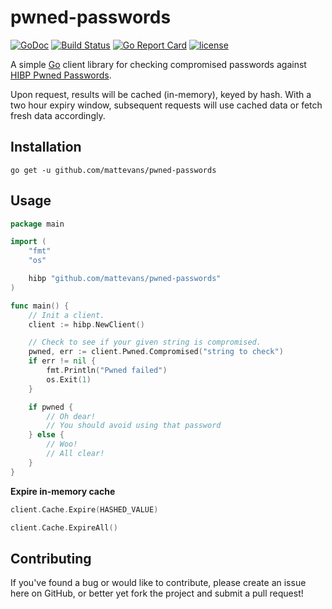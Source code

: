 # pwned-passwords

[![GoDoc](https://godoc.org/github.com/mattevans/pwned-passwords?status.svg)](https://godoc.org/github.com/mattevans/pwned-passwords)
[![Build Status](https://travis-ci.org/mattevans/pwned-passwords.svg?branch=master)](https://travis-ci.org/mattevans/pwned-passwords)
[![Go Report Card](https://goreportcard.com/badge/github.com/mattevans/pwned-passwords)](https://goreportcard.com/report/github.com/mattevans/pwned-passwords)
[![license](https://img.shields.io/github/license/mashape/apistatus.svg)](https://github.com/mattevans/pwned-passwords/blob/master/LICENSE)

A simple [Go](http://golang.org) client library for checking compromised passwords against [HIBP Pwned Passwords](https://haveibeenpwned.com/Passwords).

Upon request, results will be cached (in-memory), keyed by hash. With a two hour expiry window, subsequent requests will use cached data or fetch fresh data accordingly.

Installation
-----------------

`go get -u github.com/mattevans/pwned-passwords`

Usage
-----------------

```go
package main

import (
    "fmt"
    "os"

    hibp "github.com/mattevans/pwned-passwords"
)

func main() {
    // Init a client.
    client := hibp.NewClient()

    // Check to see if your given string is compromised.
    pwned, err := client.Pwned.Compromised("string to check")
    if err != nil {
        fmt.Println("Pwned failed")
        os.Exit(1)
    }

    if pwned {
        // Oh dear!
        // You should avoid using that password
    } else {
        // Woo!
        // All clear!
    }
}
```

**Expire in-memory cache**

```go
client.Cache.Expire(HASHED_VALUE)
```

```go
client.Cache.ExpireAll()
```

Contributing
-----------------
If you've found a bug or would like to contribute, please create an issue here on GitHub, or better yet fork the project and submit a pull request!
